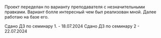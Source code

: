 Проект переделан по варианту преподавателя с незначительными правками. Вариант болле интересный чем был реализован мной. Далее работаю на базе его. 

Сдано ДЗ по семинару 1. - 18.07.2024
Сдано ДЗ по семинару 2 - 22.07.2024